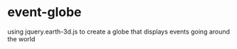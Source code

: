 # event-globe
using jquery.earth-3d.js to create a globe that displays events going around the world
